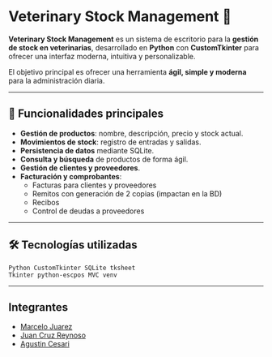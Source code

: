 # Veterinary Stock Management 🐾

**Veterinary Stock Management** es un sistema de escritorio para la **gestión de stock en veterinarias**, desarrollado en **Python** con **CustomTkinter** para ofrecer una interfaz moderna, intuitiva y personalizable. 

El objetivo principal es ofrecer una herramienta **ágil, simple y moderna** para la administración diaria.

---

## 🚀 Funcionalidades principales

-  **Gestión de productos**: nombre, descripción, precio y stock actual.  
- **Movimientos de stock**: registro de entradas y salidas.   
-  **Persistencia de datos** mediante SQLite.  
-  **Consulta y búsqueda** de productos de forma ágil.  
-  **Gestión de clientes y proveedores**.  
-  **Facturación y comprobantes**:  
    - Facturas para clientes y proveedores  
    - Remitos con generación de 2 copias (impactan en la BD)  
    - Recibos  
    - Control de deudas a proveedores  

---

## 🛠️ Tecnologías utilizadas
```
Python CustomTkinter SQLite tksheet
Tkinter python-escpos MVC venv
```
---

## Integrantes
- [Marcelo Juarez](https://www.github.com/marcelojuarez)
- [Juan Cruz Reynoso](https://www.github.com/juancreynoso)
- [Agustin Cesari](https://www.github.com/AgusCesari)